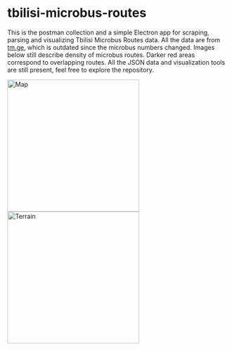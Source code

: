 # tbilisi-microbus-routes
This is the postman collection and a simple Electron app for scraping, parsing and visualizing Tbilisi Microbus Routes data. All the data are from [tm.ge](https://tm.ge), which is outdated since the microbus numbers changed. Images below still describe density of microbus routes. Darker red areas correspond to overlapping routes. All the JSON data and visualization tools are still present, feel free to explore the repository.

<img width="300" height="300" alt="Map" src="https://github.com/lnadi17/tbilisi-microbus-routes/assets/19193250/1a69ff75-7c0c-49a7-853b-0dc611063659"> <img width="300" height="300" alt="Terrain" src="https://github.com/lnadi17/tbilisi-microbus-routes/assets/19193250/665d5c11-363e-4f1e-aa86-b71fc1d4da01">
